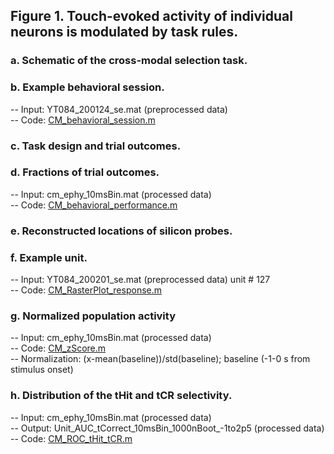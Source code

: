 
## Figure 1. Touch-evoked activity of individual neurons is modulated by task rules.
### a.	Schematic of the cross-modal selection task.
### b.	Example behavioral session.
  -- Input: YT084_200124_se.mat (preprocessed data)\
  -- Code: [CM_behavioral_session.m](CM_behavioral_session.m)
### c.	Task design and trial outcomes.
### d.	Fractions of trial outcomes.
  -- Input: cm_ephy_10msBin.mat (processed data)\
  -- Code: [CM_behavioral_performance.m](CM_behavioral_performance.m)
### e.	Reconstructed locations of silicon probes.
### f.	Example unit.
  -- Input: YT084_200201_se.mat (preprocessed data) unit # 127\
  -- Code: [CM_RasterPlot_response.m](CM_RasterPlot_response.m)
### g.	Normalized population activity
  -- Input: cm_ephy_10msBin.mat (processed data)\
  -- Code: [CM_zScore.m](CM_zScore.m)\
  -- Normalization: (x-mean(baseline))/std(baseline); baseline (-1-0 s from stimulus onset)
### h.	Distribution of the tHit and tCR selectivity.
  -- Input: cm_ephy_10msBin.mat (processed data)\
  -- Output: Unit_AUC_tCorrect_10msBin_1000nBoot_-1to2p5 (processed data)\
  -- Code: [CM_ROC_tHit_tCR.m](CM_ROC_tHit_tCR.m)
